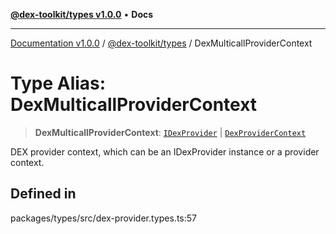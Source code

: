 [**@dex-toolkit/types v1.0.0**](../README.md) • **Docs**

***

[Documentation v1.0.0](../../../packages.md) / [@dex-toolkit/types](../README.md) / DexMulticallProviderContext

# Type Alias: DexMulticallProviderContext

> **DexMulticallProviderContext**: [`IDexProvider`](../interfaces/IDexProvider.md) \| [`DexProviderContext`](DexProviderContext.md)

DEX provider context, which can be an IDexProvider instance or a provider context.

## Defined in

packages/types/src/dex-provider.types.ts:57
